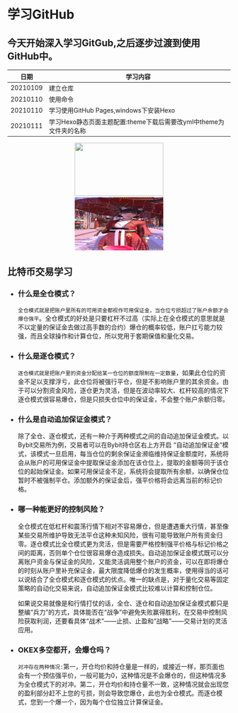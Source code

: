 # 学习GitHub

## 今天开始深入学习GitGub,之后逐步过渡到使用GitHub中。

|日期|学习内容|
| ---- | ---- |
|20210109|建立仓库 |
|20210110|使用命令|
|20210110|学习使用GitHub Pages,windows下安装Hexo|
|20210111|学习Hexo静态页面主题配置:theme下载后需要改yml中theme为文件夹的名称|
<div align=center><img src="https://raw.githubusercontent.com/linux-downey/bloc_test/master/picture/Makedown/Makedown.png" width=200 height=120
 /></div>
 <div align=center><img src="https://github.com/humanyp/StudyGit/blob/main/pic/pic1.jpg" width=200 height=120
 /></div>


## 比特币交易学习
 * ### 什么是全仓模式？
   `全仓模式就是把账户里所有的可用资金都视作可用保证金，当仓位亏损超过了账户余额才会爆仓强平`。全仓模式的好处是只要杠杆不过高（实际上在全仓模式的意思就是不以定量的保证金去做过高手数的合约）爆仓的概率较低，账户扛亏能力较强，而且全球操作和计算仓位，所以党用于套期保值和量化交易。



* ### 什么是逐仓模式？
  `逐仓模式就是把账户里的资金分配给某一仓位的额度限制在一定数量`，如果此仓位的资金不足以支撑浮亏，此仓位将被强行平仓，但是不影响账户里的其余资金。由于可以分割资金风险，逐仓更为灵活，但是在波动率较大、杠杆较高的情况下逐仓模式很容易爆仓，但是只损失仓位中的保证金，不会整个账户余额归零。

* ### 什么是自动追加保证金模式？

  除了全仓、逐仓模式，还有一种介于两种模式之间的自动追加保证金模式。以Bybit交易所为例，交易者可以在Bybit持仓区右上方开启  “自动追加保证金”模式，该模式一旦启用，每当仓位的剩余保证金濒临维持保证金额度时，系统将会从账户的可用保证金中提取保证金添加在该仓位上，提取的金额等同于该仓位的起始保证金。如果可用保证金不足，系统将会提取所有余额，以确保仓位暂时不被强制平仓。添加额外的保证金后，强平价格将会远离当前的标记价格。

 

* ### 哪一种能更好的控制风险？

    全仓模式在低杠杆和震荡行情下相对不容易爆仓，但是遭遇重大行情，甚至像某些交易所维护导致无法平仓这种未知风险，很有可能导致账户所有资金归零。逐仓模式比全仓模式更为灵活，但是需要严格控制强平价格与标记价格之间的距离，否则单个仓位很容易爆仓造成损失。自动追加保证金模式既可以分离账户资金与保证金的风险，又能灵活调用整个账户的资金，可以在即将爆仓的时刻从账户里补充保证金，最大限度降低爆仓的发生概率，使用得当的话可以说结合了全仓模式和逐仓模式的优点。唯一的缺点是，对于量化交易等固定策略的自动化交易来说，自动追加保证金模式比较难以计算和控制仓位。

    如果说交易就像是和行情打仗的话，全仓、逐仓和自动追加保证金模式都只是整编“兵力”的方式，具体能否在“战争”中避免失败赢得胜利，在交易中控制风险获取利润，还要看具体“战术”——止损、止盈和“战略”——交易计划的灵活应用。

* ### OKEX多空都开，会爆仓吗？
    `对冲存在两种情况:`第一，开仓均价和持仓量是一样的，或接近一样，那页面也会有一个预估强平价，一般可能为0，这种情况是不会爆仓的，但这种情况多为全仓模式下的对冲。第二，开仓均价和持仓量不一致，这种情况就会出现您的盈利部分赶不上您的亏损，则会导致您爆仓，此也为全仓模式。而逐仓模式，您到一个爆一个，因为每个仓位独立计算保证金。
